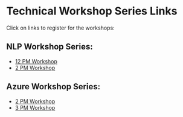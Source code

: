 <html lang="en">
<head>
    <meta charset="UTF-8">
    <meta name="viewport" content="width=device-width, initial-scale=1.0">
</head>
<body>
    <h1>Technical Workshop Series Links</h1>
    <p>Click on links to register for the workshops:</p>
    <h2>NLP Workshop Series:</h2>
    <ul>
        <li><a href="https://www.eventbrite.com/e/nlp-workshop-series-with-an-llm-insight-tickets-1203614215519?aff=oddtdtcreator" target="_blank">12 PM Workshop</a></li>
        <li><a href="https://www.eventbrite.com/e/nlp-workshop-series-with-an-llm-insight-tickets-1203635529269?aff=oddtdtcreator" target="_blank">2 PM Workshop</a></li>
    </ul>
    <h2>Azure Workshop Series:</h2>
    <ul>
        <li><a href="https://www.eventbrite.com/e/azure-with-machine-learning-6-week-series-tickets-1203773923209?aff=oddtdtcreator" target="_blank">2 PM Workshop</a></li>
        <li><a href="https://www.eventbrite.com/e/azure-with-machine-learning-6-week-series-tickets-1203776661399?aff=oddtdtcreator" target="_blank">3 PM Workshop</a></li>
    </ul>
</body>
</html>

